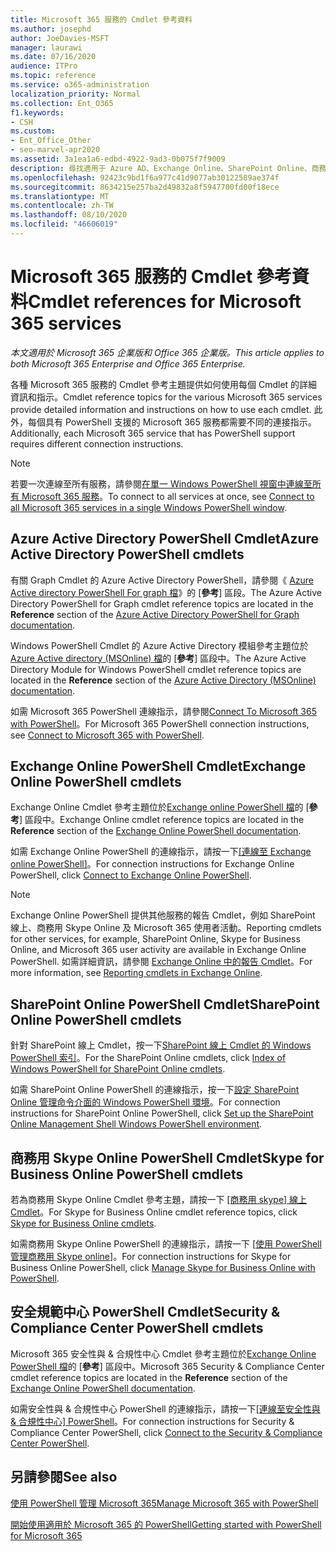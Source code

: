 ```yaml
---
title: Microsoft 365 服務的 Cmdlet 參考資料
ms.author: josephd
author: JoeDavies-MSFT
manager: laurawi
ms.date: 07/16/2020
audience: ITPro
ms.topic: reference
ms.service: o365-administration
localization_priority: Normal
ms.collection: Ent_O365
f1.keywords:
- CSH
ms.custom:
- Ent_Office_Other
- seo-marvel-apr2020
ms.assetid: 3a1ea1a6-edbd-4922-9ad3-0b075f7f9009
description: 尋找適用于 Azure AD、Exchange Online、SharePoint Online、商務用 Skype Online 及安全性 & 規範的 Microsoft 365 PowerShell Cmdlet 參考主題。
ms.openlocfilehash: 92423c9bd1f6a977c41d9077ab30122589ae374f
ms.sourcegitcommit: 8634215e257ba2d49832a8f5947700fd00f18ece
ms.translationtype: MT
ms.contentlocale: zh-TW
ms.lasthandoff: 08/10/2020
ms.locfileid: "46606019"
---
```

# <a name="cmdlet-references-for-microsoft-365-services"></a><span data-ttu-id="72dc0-103">Microsoft 365 服務的 Cmdlet 參考資料</span><span class="sxs-lookup"><span data-stu-id="72dc0-103">Cmdlet references for Microsoft 365 services</span></span>

<span data-ttu-id="72dc0-104">*本文適用於 Microsoft 365 企業版和 Office 365 企業版。*</span><span class="sxs-lookup"><span data-stu-id="72dc0-104">*This article applies to both Microsoft 365 Enterprise and Office 365 Enterprise.*</span></span>

<span data-ttu-id="72dc0-105">各種 Microsoft 365 服務的 Cmdlet 參考主題提供如何使用每個 Cmdlet 的詳細資訊和指示。</span><span class="sxs-lookup"><span data-stu-id="72dc0-105">Cmdlet reference topics for the various Microsoft 365 services provide detailed information and instructions on how to use each cmdlet.</span></span> <span data-ttu-id="72dc0-106">此外，每個具有 PowerShell 支援的 Microsoft 365 服務都需要不同的連接指示。</span><span class="sxs-lookup"><span data-stu-id="72dc0-106">Additionally, each Microsoft 365 service that has PowerShell support requires different connection instructions.</span></span>
  
> [!NOTE]
> <span data-ttu-id="72dc0-107">若要一次連線至所有服務，請參閱[在單一 Windows PowerShell 視窗中連線至所有 Microsoft 365 服務](connect-to-all-office-365-services-in-a-single-windows-powershell-window.md)。</span><span class="sxs-lookup"><span data-stu-id="72dc0-107">To connect to all services at once, see [Connect to all Microsoft 365 services in a single Windows PowerShell window](connect-to-all-office-365-services-in-a-single-windows-powershell-window.md).</span></span> 
  
## <a name="azure-active-directory-powershell-cmdlets"></a><span data-ttu-id="72dc0-108">Azure Active Directory PowerShell Cmdlet</span><span class="sxs-lookup"><span data-stu-id="72dc0-108">Azure Active Directory PowerShell cmdlets</span></span>

<span data-ttu-id="72dc0-109">有關 Graph Cmdlet 的 Azure Active Directory PowerShell，請參閱《 [Azure Active directory PowerShell For graph 檔](https://docs.microsoft.com/powershell/azure/active-directory/install-adv2?view=azureadps-2.0)》的 [**參考**] 區段。</span><span class="sxs-lookup"><span data-stu-id="72dc0-109">The Azure Active Directory PowerShell for Graph cmdlet reference topics are located in the **Reference** section of the [Azure Active Directory PowerShell for Graph documentation](https://docs.microsoft.com/powershell/azure/active-directory/install-adv2?view=azureadps-2.0).</span></span>

<span data-ttu-id="72dc0-110">Windows PowerShell Cmdlet 的 Azure Active Directory 模組參考主題位於[Azure Active directory (MSOnline) 檔](https://docs.microsoft.com/powershell/azure/active-directory/overview?view=azureadps-1.0)的 [**參考**] 區段中。</span><span class="sxs-lookup"><span data-stu-id="72dc0-110">The Azure Active Directory Module for Windows PowerShell cmdlet reference topics are located in the **Reference** section of the [Azure Active Directory (MSOnline) documentation](https://docs.microsoft.com/powershell/azure/active-directory/overview?view=azureadps-1.0).</span></span>

<span data-ttu-id="72dc0-111">如需 Microsoft 365 PowerShell 連線指示，請參閱[Connect To Microsoft 365 with PowerShell](connect-to-office-365-powershell.md)。</span><span class="sxs-lookup"><span data-stu-id="72dc0-111">For Microsoft 365 PowerShell connection instructions, see [Connect to Microsoft 365 with PowerShell](connect-to-office-365-powershell.md).</span></span>
  
## <a name="exchange-online-powershell-cmdlets"></a><span data-ttu-id="72dc0-112">Exchange Online PowerShell Cmdlet</span><span class="sxs-lookup"><span data-stu-id="72dc0-112">Exchange Online PowerShell cmdlets</span></span>

<span data-ttu-id="72dc0-113">Exchange Online Cmdlet 參考主題位於[Exchange online PowerShell 檔](https://docs.microsoft.com/powershell/exchange/exchange-online/exchange-online-powershell?view=exchange-ps)的 [**參考**] 區段中。</span><span class="sxs-lookup"><span data-stu-id="72dc0-113">Exchange Online cmdlet reference topics are located in the **Reference** section of the [Exchange Online PowerShell documentation](https://docs.microsoft.com/powershell/exchange/exchange-online/exchange-online-powershell?view=exchange-ps).</span></span>
  
<span data-ttu-id="72dc0-114">如需 Exchange Online PowerShell 的連線指示，請按一下[[連線至 Exchange online PowerShell]](https://go.microsoft.com/fwlink/p/?LinkId=396554)。</span><span class="sxs-lookup"><span data-stu-id="72dc0-114">For connection instructions for Exchange Online PowerShell, click [Connect to Exchange Online PowerShell](https://go.microsoft.com/fwlink/p/?LinkId=396554).</span></span>
  
> [!NOTE]
> <span data-ttu-id="72dc0-115">Exchange Online PowerShell 提供其他服務的報告 Cmdlet，例如 SharePoint 線上、商務用 Skype Online 及 Microsoft 365 使用者活動。</span><span class="sxs-lookup"><span data-stu-id="72dc0-115">Reporting cmdlets for other services, for example, SharePoint Online, Skype for Business Online, and Microsoft 365 user activity are available in Exchange Online PowerShell.</span></span> <span data-ttu-id="72dc0-116">如需詳細資訊，請參閱 [Exchange Online 中的報告 Cmdlet](https://go.microsoft.com/fwlink/p/?LinkId=691595)。</span><span class="sxs-lookup"><span data-stu-id="72dc0-116">For more information, see [Reporting cmdlets in Exchange Online](https://go.microsoft.com/fwlink/p/?LinkId=691595).</span></span> 
  
## <a name="sharepoint-online-powershell-cmdlets"></a><span data-ttu-id="72dc0-117">SharePoint Online PowerShell Cmdlet</span><span class="sxs-lookup"><span data-stu-id="72dc0-117">SharePoint Online PowerShell cmdlets</span></span>

<span data-ttu-id="72dc0-118">針對 SharePoint 線上 Cmdlet，按一下[SharePoint 線上 Cmdlet 的 Windows PowerShell 索引](https://go.microsoft.com/fwlink/p/?LinkId=691476)。</span><span class="sxs-lookup"><span data-stu-id="72dc0-118">For the SharePoint Online cmdlets, click [Index of Windows PowerShell for SharePoint Online cmdlets](https://go.microsoft.com/fwlink/p/?LinkId=691476).</span></span>
  
<span data-ttu-id="72dc0-119">如需 SharePoint Online PowerShell 的連線指示，按一下[設定 SharePoint Online 管理命令介面的 Windows PowerShell 環境](https://go.microsoft.com/fwlink/p/?LinkId=691603)。</span><span class="sxs-lookup"><span data-stu-id="72dc0-119">For connection instructions for SharePoint Online PowerShell, click [Set up the SharePoint Online Management Shell Windows PowerShell environment](https://go.microsoft.com/fwlink/p/?LinkId=691603).</span></span>
  
## <a name="skype-for-business-online-powershell-cmdlets"></a><span data-ttu-id="72dc0-120">商務用 Skype Online PowerShell Cmdlet</span><span class="sxs-lookup"><span data-stu-id="72dc0-120">Skype for Business Online PowerShell cmdlets</span></span>

<span data-ttu-id="72dc0-121">若為商務用 Skype Online Cmdlet 參考主題，請按一下 [[商務用 skype] 線上 Cmdlet](https://technet.microsoft.com/library/mt228132.aspx)。</span><span class="sxs-lookup"><span data-stu-id="72dc0-121">For Skype for Business Online cmdlet reference topics, click [Skype for Business Online cmdlets](https://technet.microsoft.com/library/mt228132.aspx).</span></span>
  
<span data-ttu-id="72dc0-122">如需商務用 Skype Online PowerShell 的連線指示，請按一下 [[使用 PowerShell 管理商務用 Skype online](manage-skype-for-business-online-with-office-365-powershell.md)]。</span><span class="sxs-lookup"><span data-stu-id="72dc0-122">For connection instructions for Skype for Business Online PowerShell, click [Manage Skype for Business Online with PowerShell](manage-skype-for-business-online-with-office-365-powershell.md).</span></span>

## <a name="security-amp-compliance-center-powershell-cmdlets"></a><span data-ttu-id="72dc0-123">安全規範中心 PowerShell Cmdlet</span><span class="sxs-lookup"><span data-stu-id="72dc0-123">Security &amp; Compliance Center PowerShell cmdlets</span></span>

<span data-ttu-id="72dc0-124">Microsoft 365 安全性與 &amp; 合規性中心 Cmdlet 參考主題位於[Exchange Online PowerShell 檔](https://docs.microsoft.com/powershell/exchange/exchange-online/exchange-online-powershell?view=exchange-ps)的 [**參考**] 區段中。</span><span class="sxs-lookup"><span data-stu-id="72dc0-124">Microsoft 365 Security &amp; Compliance Center cmdlet reference topics are located in the **Reference** section of the [Exchange Online PowerShell documentation](https://docs.microsoft.com/powershell/exchange/exchange-online/exchange-online-powershell?view=exchange-ps).</span></span>
  
<span data-ttu-id="72dc0-125">如需安全性與 &amp; 合規性中心 PowerShell 的連線指示，請按一下[[連線至安全性與 &amp; 合規性中心] PowerShell](https://docs.microsoft.com/powershell/exchange/connect-to-scc-powershell?view=exchange-ps)。</span><span class="sxs-lookup"><span data-stu-id="72dc0-125">For connection instructions for Security &amp; Compliance Center PowerShell, click [Connect to the Security &amp; Compliance Center PowerShell](https://docs.microsoft.com/powershell/exchange/connect-to-scc-powershell?view=exchange-ps).</span></span>


  
## <a name="see-also"></a><span data-ttu-id="72dc0-126">另請參閱</span><span class="sxs-lookup"><span data-stu-id="72dc0-126">See also</span></span>

[<span data-ttu-id="72dc0-127">使用 PowerShell 管理 Microsoft 365</span><span class="sxs-lookup"><span data-stu-id="72dc0-127">Manage Microsoft 365 with PowerShell</span></span>](manage-office-365-with-office-365-powershell.md)
  
[<span data-ttu-id="72dc0-128">開始使用適用於 Microsoft 365 的 PowerShell</span><span class="sxs-lookup"><span data-stu-id="72dc0-128">Getting started with PowerShell for Microsoft 365</span></span>](getting-started-with-office-365-powershell.md)

